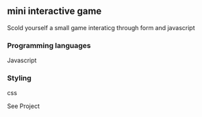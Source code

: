 ## mini interactive game

Scold yourself a small game interaticg through form and javascript 

### Programming languages

Javascript

### Styling

css

See Project
